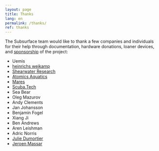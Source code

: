 ```yaml
---
layout: page
title: Thanks
lang: en
permalink: /thanks/
ref: thanks
---
```


The Subsurface team would like to thank a few companies and individuals for their help through documentation, hardware donations, loaner devices, and [sponsorship](https://github.com/sponsors/subsurface) of the project:

- Uemis
- [heinrichs weikamp](http://www.heinrichsweikamp.com)
- [Shearwater Research](http://www.shearwaterresearch.com)
- [Atomics Aquatics](http://www.atomicaquatics.com)
- [Mares](http://www.mares.com)
- [Scuba.Tech](https://www.scuba.tech)
- Sea Bear
- Oleg Mazurov
- Andy Clements
- Jan Johansson
- Benjamin Fogel
- Xiang Ji
- Ben Andrews
- Aren Leishman
- Adric Norris
- [Julie Dumortier](https://www.samakër.com)
- [Jeroen Massar](https://jeroen.massar.ch/)

<br/>

<br/>



